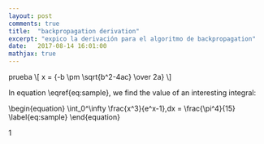 ```yaml
---
layout: post
comments: true
title:  "backpropagation derivation"
excerpt: "expico la derivación para el algoritmo de backpropagation"
date:   2017-08-14 16:01:00
mathjax: true
---
```

prueba
\\[ x = {-b \pm \sqrt{b^2-4ac} \over 2a} \\]


In equation \eqref{eq:sample}, we find the value of an
interesting integral:

\begin{equation}
  \int_0^\infty \frac{x^3}{e^x-1}\,dx = \frac{\pi^4}{15}
  \label{eq:sample}
\end{equation}



1
